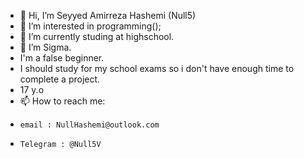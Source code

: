 - 👋 Hi, I’m Seyyed Amirreza Hashemi (Null5)
- 👀 I’m interested in programming();
- 🌱 I’m currently studing at highschool.
- 🗿 I’m Sigma.
- I'm a false beginner.
- I should study for my school exams so i don't have enough time to complete a project.
- 17 y.o
- 📫 How to reach me:
-     email : NullHashemi@outlook.com
-     Telegram : @Null5V
